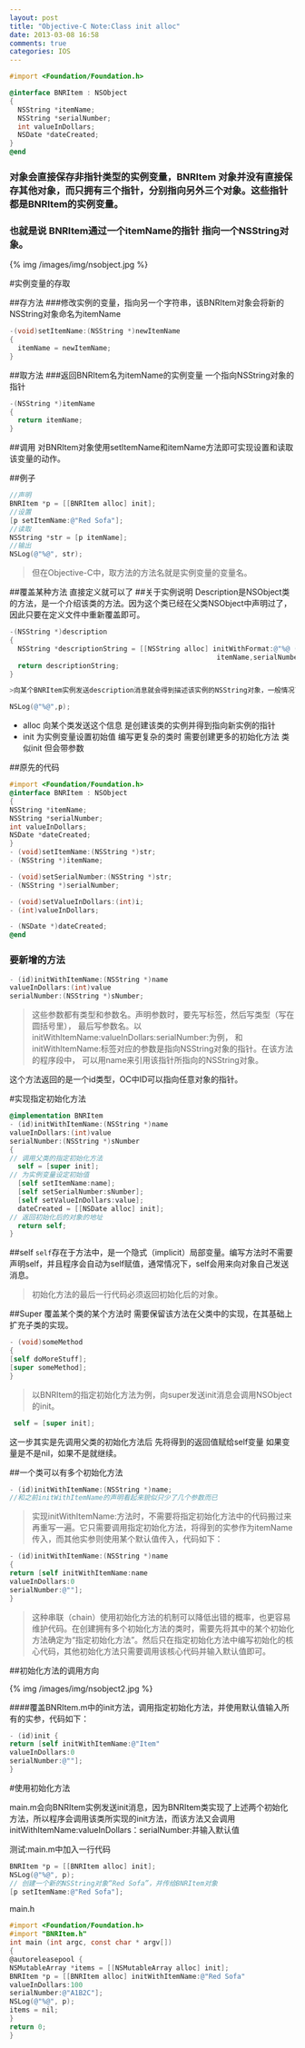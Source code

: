 ```yaml
---
layout: post
title: "Objective-C Note:Class init alloc"
date: 2013-03-08 16:58
comments: true
categories: IOS 
---
```



``` objective-c
#import <Foundation/Foundation.h>

@interface BNRItem : NSObject
{
  NSString *itemName;
  NSString *serialNumber;
  int valueInDollars;
  NSDate *dateCreated;
}
@end
```
### 对象会直接保存非指针类型的实例变量，BNRItem 对象并没有直接保存其他对象，而只拥有三个指针，分别指向另外三个对象。这些指针都是BNRItem的实例变量。
### 也就是说 BNRItem通过一个itemName的指针 指向一个NSString对象。

<!-- more -->

{% img /images/img/nsobject.jpg %}

#实例变量的存取

##存方法
###修改实例的变量，指向另一个字符串，该BNRItem对象会将新的NSString对象命名为itemName
``` objective-c
-(void)setItemName:(NSString *)newItemName
{
  itemName = newItemName;
}
```

##取方法
###返回BNRItem名为itemName的实例变量 一个指向NSString对象的指针
``` objective-c
-(NSString *)itemName
{
  return itemName;
}
```
##调用
对BNRItem对象使用setItemName和itemName方法即可实现设置和读取该变量的动作。

##例子
``` objective-c
//声明
BNRItem *p = [[BNRItem alloc] init];
//设置
[p setItemName:@"Red Sofa"];
//读取
NSString *str = [p itemName];
//输出
NSLog(@"%@", str);
```
>但在Objective-C中，取方法的方法名就是实例变量的变量名。

##覆盖某种方法 直接定义就可以了
##关于实例说明
Description是NSObject类的方法，是一个介绍该类的方法。因为这个类已经在父类NSObject中声明过了，因此只要在定义文件中重新覆盖即可。
``` objective-c
-(NSString *)description
{
  NSString *descriptionString = [[NSString alloc] initWithFormat:@"%@ (%@): Worth $%d, recorded on %@",
                                                   itemName,serialNumber,valueInDollars,dateCreated];
  return descriptionString;
}

>向某个BNRItem实例发送description消息就会得到描述该实例的NSString对象，一般情况下格式化说明%@ 程序就先调用实参的description方法。

NSLog(@"%@",p);
```

* alloc 向某个类发送这个信息 是创建该类的实例并得到指向新实例的指针
* init 为实例变量设置初始值 编写更复杂的类时 需要创建更多的初始化方法 类似init 但会带参数


##原先的代码
``` objective-c
#import <Foundation/Foundation.h> 
@interface BNRItem : NSObject 
{ 
NSString *itemName; 
NSString *serialNumber; 
int valueInDollars; 
NSDate *dateCreated; 
} 
- (void)setItemName:(NSString *)str; 
- (NSString *)itemName; 

- (void)setSerialNumber:(NSString *)str; 
- (NSString *)serialNumber;

- (void)setValueInDollars:(int)i; 
- (int)valueInDollars; 

- (NSDate *)dateCreated; 
@end 
```
### 要新增的方法

``` objective-c
- (id)initWithItemName:(NSString *)name 
valueInDollars:(int)value 
serialNumber:(NSString *)sNumber;
```

>这些参数都有类型和参数名。声明参数时，要先写标签，然后写类型（写在圆括号里），
最后写参数名。以initWithItemName:valueInDollars:serialNumber:为例， 和
initWithItemName:标签对应的参数是指向NSString对象的指针。在该方法的程序段中，
可以用name来引用该指针所指向的NSString对象。

这个方法返回的是一个id类型，OC中ID可以指向任意对象的指针。

#实现指定初始化方法
``` objective-c
@implementation BNRItem 
- (id)initWithItemName:(NSString *)name 
valueInDollars:(int)value 
serialNumber:(NSString *)sNumber 
{ 
// 调用父类的指定初始化方法
  self = [super init]; 
// 为实例变量设定初始值
  [self setItemName:name]; 
  [self setSerialNumber:sNumber]; 
  [self setValueInDollars:value]; 
  dateCreated = [[NSDate alloc] init]; 
// 返回初始化后的对象的地址
  return self; 
} 
```
##self
`self`存在于方法中，是一个隐式（implicit）局部变量。编写方法时不需要声明self，并且程序会自动为self赋值，通常情况下，self会用来向对象自己发送消息。

>初始化方法的最后一行代码必须返回初始化后的对象。

##Super
覆盖某个类的某个方法时 需要保留该方法在父类中的实现，在其基础上扩充子类的实现。

``` objective-c
- (void)someMethod 
{ 
[self doMoreStuff]; 
[super someMethod]; 
} 
```
>以BNRItem的指定初始化方法为例，向super发送init消息会调用NSObject的init。
``` objective-c
 self = [super init]; 
```
这一步其实是先调用父类的初始化方法后 先将得到的返回值赋给self变量 如果变量是不是nil，如果不是就继续。
 
##一个类可以有多个初始化方法
``` objective-c
- (id)initWithItemName:(NSString *)name; 
//和之前initWithItemName的声明看起来貌似只少了几个参数而已
```

>实现initWithItemName:方法时，不需要将指定初始化方法中的代码搬过来再重写一遍。它只需要调用指定初始化方法，将得到的实参作为itemName传入，而其他实参则使用某个默认值传入，代码如下：
``` objective-c
- (id)initWithItemName:(NSString *)name 
{ 
return [self initWithItemName:name 
valueInDollars:0 
serialNumber:@""]; 
} 
```
>这种串联（chain）使用初始化方法的机制可以降低出错的概率，也更容易维护代码。在创建拥有多个初始化方法的类时，需要先将其中的某个初始化方法确定为“指定初始化方法”。然后只在指定初始化方法中编写初始化的核心代码，其他初始化方法只需要调用该核心代码并输入默认值即可。

##初始化方法的调用方向

{% img /images/img/nsobject2.jpg %}

####覆盖BNRItem.m中的init方法，调用指定初始化方法，并使用默认值输入所有的实参，代码如下：
``` objective-c
- (id)init { 
return [self initWithItemName:@"Item" 
valueInDollars:0 
serialNumber:@""]; 
} 
```
#使用初始化方法

main.m会向BNRItem实例发送init消息，因为BNRItem类实现了上述两个初始化方法，所以程序会调用该类所实现的init方法，而该方法又会调用initWithItemName:valueInDollars：serialNumber:并输入默认值

测试:main.m中加入一行代码
``` objective-c
BNRItem *p = [[BNRItem alloc] init]; 
NSLog(@"%@", p);
// 创建一个新的NSString对象“Red Sofa”，并传给BNRItem对象
[p setItemName:@"Red Sofa"]; 
```
main.h

``` objective-c
#import <Foundation/Foundation.h> 
#import "BNRItem.h" 
int main (int argc, const char * argv[]) 
{ 
@autoreleasepool { 
NSMutableArray *items = [[NSMutableArray alloc] init]; 
BNRItem *p = [[BNRItem alloc] initWithItemName:@"Red Sofa" 
valueInDollars:100 
serialNumber:@"A1B2C"]; 
NSLog(@"%@", p); 
items = nil; 
} 
return 0; 
} 
```
